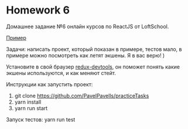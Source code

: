 # Homework 6

Домашнее задание №6 онлайн курсов по ReactJS от LoftSchool.

[Пример](http://5a1038fe819876623becd3bf.thirsty-aryabhata-8f1958.netlify.com)

Задачи: написать проект, который показан в примере, тестов мало, в примере можно посмотреть как летят экшены. Я в вас верю! )

Установите в свой браузер [redux-devtools](https://github.com/gaearon/redux-devtools), он поможет понять какие экшены используются, и как меняют стейт.

Инструкции как запустить проект:

1. git clone https://github.com/PavelPavells/practiceTasks
2. yarn install
3. yarn run start

Запуск тестов: yarn run test